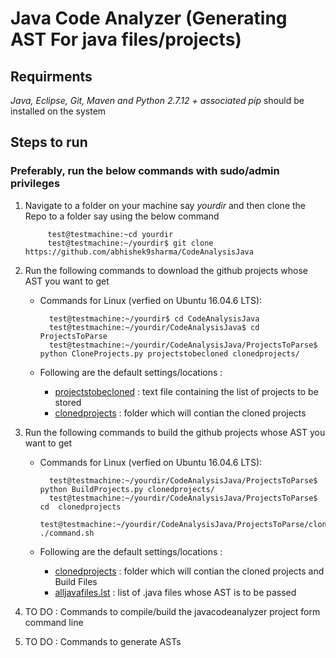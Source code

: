 # Java Code Analyzer (Generating AST For java files/projects)

## Requirments
*Java, Eclipse, Git, Maven and Python 2.7.12 + associated pip* should be installed on the system


## Steps to run
### Preferably, run the below commands with sudo/admin privileges


1. Navigate to a folder on your machine say *yourdir* and then clone the Repo to a folder say using the below command

            test@testmachine:~cd yourdir
            test@testmachine:~/yourdir$ git clone https://github.com/abhishek9sharma/CodeAnalysisJava 


2. Run the following commands to download the github projects whose AST you want to get 

    - Commands for Linux (verfied on Ubuntu 16.04.6 LTS):   
            
            test@testmachine:~/yourdir$ cd CodeAnalysisJava
            test@testmachine:~/yourdir/CodeAnalysisJava$ cd ProjectsToParse
            test@testmachine:~/yourdir/CodeAnalysisJava/ProjectsToParse$ python CloneProjects.py projectstobecloned clonedprojects/
        
    - Following are the default settings/locations :

        - [projectstobecloned](CodeAnalysisJava/ProjectsToParse/projectstobecloned) : text file containing the list of projects to be stored
        - [clonedprojects](CodeAnalysisJava/ProjectsToParse/clonedprojects) : folder which will  contian the cloned projects

    

3. Run the following commands to build the github projects whose AST you want to get 

    - Commands for Linux (verfied on Ubuntu 16.04.6 LTS):   
            
            test@testmachine:~/yourdir/CodeAnalysisJava/ProjectsToParse$ python BuildProjects.py clonedprojects/
            test@testmachine:~/yourdir/CodeAnalysisJava/ProjectsToParse$ cd  clonedprojects
            test@testmachine:~/yourdir/CodeAnalysisJava/ProjectsToParse/clonedprojects$ ./command.sh
            
            
            
    - Following are the default settings/locations :

        - [clonedprojects](CodeAnalysisJava/ProjectsToParse/projectstobecloned) : folder which will  contian the cloned projects and Build Files
        - [alljavafiles.lst](CodeAnalysisJava/ProjectsToParse/clonedprojects/alljavafiles.lst) : list of .java files whose AST is to be passed


5. TO DO : Commands to compile/build the javacodeanalyzer project form command line
6. TO DO : Commands to generate ASTs
